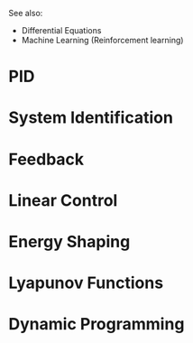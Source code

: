 

See also:
- Differential Equations
- Machine Learning (Reinforcement learning)

# PID
# System Identification
# Feedback
# Linear Control
# Energy Shaping
# Lyapunov Functions
# Dynamic Programming